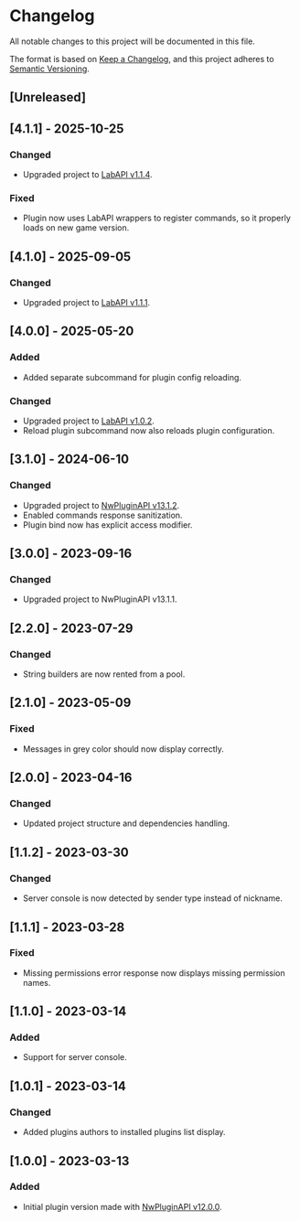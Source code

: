 # Changelog

All notable changes to this project will be documented in this file.

The format is based on [Keep a Changelog](https://keepachangelog.com/en/1.0.0/),
and this project adheres to [Semantic Versioning](https://semver.org/spec/v2.0.0.html).

## [Unreleased]

## [4.1.1] - 2025-10-25

### Changed

- Upgraded project to [LabAPI v1.1.4](https://github.com/northwood-studios/LabAPI/releases/tag/1.1.4).

### Fixed

- Plugin now uses LabAPI wrappers to register commands, so it properly loads on new game version.

## [4.1.0] - 2025-09-05

### Changed

- Upgraded project to [LabAPI v1.1.1](https://github.com/northwood-studios/LabAPI/releases/tag/1.1.1).

## [4.0.0] - 2025-05-20

### Added

- Added separate subcommand for plugin config reloading.

### Changed

- Upgraded project to [LabAPI v1.0.2](https://github.com/northwood-studios/LabAPI/releases/tag/1.0.2).
- Reload plugin subcommand now also reloads plugin configuration.

## [3.1.0] - 2024-06-10

### Changed

- Upgraded project to [NwPluginAPI v13.1.2](https://github.com/northwood-studios/NwPluginAPI/releases/tag/13.1.2).
- Enabled commands response sanitization.
- Plugin bind now has explicit access modifier.

## [3.0.0] - 2023-09-16

### Changed

- Upgraded project to NwPluginAPI v13.1.1.

## [2.2.0] - 2023-07-29

### Changed

- String builders are now rented from a pool.

## [2.1.0] - 2023-05-09

### Fixed

- Messages in grey color should now display correctly.

## [2.0.0] - 2023-04-16

### Changed

- Updated project structure and dependencies handling.

## [1.1.2] - 2023-03-30

### Changed

- Server console is now detected by sender type instead of nickname.

## [1.1.1] - 2023-03-28

### Fixed

- Missing permissions error response now displays missing permission names.

## [1.1.0] - 2023-03-14

### Added

- Support for server console.

## [1.0.1] - 2023-03-14

### Changed

- Added plugins authors to installed plugins list display.

## [1.0.0] - 2023-03-13

### Added

- Initial plugin version made with [NwPluginAPI v12.0.0](https://github.com/northwood-studios/NwPluginAPI/releases/tag/12.0.0).

